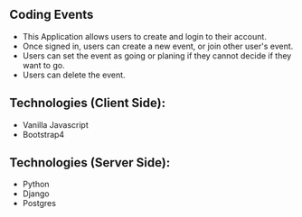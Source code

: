 ## Coding Events
- This Application allows users to create and login to their account.
- Once signed in, users can create a new event, or join other user's event.
- Users can set the event as going or planing if they cannot decide if they want to go.
- Users can delete the event.

## Technologies (Client Side):
- Vanilla Javascript
- Bootstrap4

## Technologies (Server Side):
- Python
- Django
- Postgres
